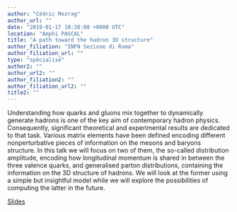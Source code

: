 ```yaml
---
author: "Cédric Mezrag"
author_url: ""
date: "2019-01-17 10:30:00 +0000 UTC"
location: "Amphi PASCAL"
title: "A path toward the hadron 3D structure"
author_filiation: "INFN Sezione di Roma"
author_filiation_url: ""
type: "spécialisé"
author2: ""
author_url2: ""
author_filiation2: ""
author_filiation_url2: ""
title2: ""
---
```

Understanding how quarks and gluons mix together to dynamically generate hadrons is one of the key aim of contemporary hadron physics. Consequently, significant theoretical and experimental results are dedicated to that task. Various matrix elements have been defined encoding different nonperturbative pieces of information on the mesons and baryons structure. In this talk we will focus on two of them, the so-called distribution amplitude, encoding how longitudinal momentum is shared in between the three valence quarks, and generalised parton distributions, containing the information on the 3D structure of hadrons. We will look at the former using a simple but insightful model while we will explore the possibilities of computing the latter in the future.

[Slides](https://atrium.in2p3.fr/6361eb3c-0c2e-40cc-90fa-54e566853257)
